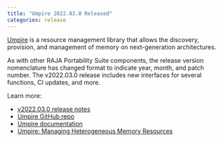```yaml
---
title: "Umpire 2022.03.0 Released"
categories: release
---
```


[Umpire](https://github.com/LLNL/Umpire) is a resource management library that allows the discovery, provision, and management of memory on next-generation architectures.

As with other RAJA Portability Suite components, the release version nomenclature has changed format to indicate year, month, and patch number. The v2022.03.0 release includes new interfaces for several functions, CI updates, and more.

Learn more:
- [v2022.03.0 release notes](https://github.com/LLNL/Umpire/releases/tag/v2022.03.0)
- [Umpire GitHub repo](https://github.com/LLNL/Umpire)
- [Umpire documentation](https://umpire.readthedocs.io/en/develop/)
- [Umpire: Managing Heterogeneous Memory Resources](https://computing.llnl.gov/projects/umpire)
